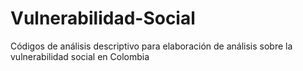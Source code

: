 # Vulnerabilidad-Social
Códigos de análisis descriptivo para elaboración de análisis sobre la vulnerabilidad social en Colombia
